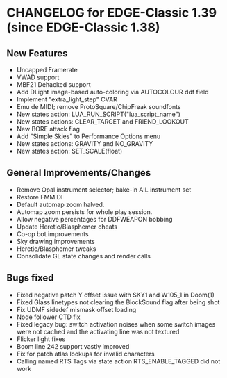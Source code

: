 CHANGELOG for EDGE-Classic 1.39 (since EDGE-Classic 1.38)
====================================

New Features
------------
- Uncapped Framerate
- VWAD support
- MBF21 Dehacked support
- Add DLight image-based auto-coloring via AUTOCOLOUR ddf field
- Implement "extra_light_step" CVAR
- Emu de MIDI; remove ProtoSquare/ChipFreak soundfonts
- New states action: LUA_RUN_SCRIPT("lua_script_name")
- New states actions:  CLEAR_TARGET and FRIEND_LOOKOUT
- New BORE attack flag
- Add "Simple Skies" to Performance Options menu
- New states actions: GRAVITY and NO_GRAVITY
- New states action: SET_SCALE(float)


General Improvements/Changes
--------------------
- Remove Opal instrument selector; bake-in AIL instrument set
- Restore FMMIDI
- Default automap zoom halved.
- Automap zoom persists for whole play session.
- Allow negative percentages for DDFWEAPON bobbing
- Update Heretic/Blasphemer cheats
- Co-op bot improvements
- Sky drawing improvements
- Heretic/Blasphemer tweaks
- Consolidate GL state changes and render calls
 

Bugs fixed
----------
- Fixed negative patch Y offset issue with SKY1 and W105_1 in Doom(1)
- Fixed Glass linetypes not clearing the BlockSound flag after being shot
- Fix UDMF sidedef mismask offset loading
- Node follower CTD fix
- Fixed legacy bug: switch activation noises when some switch images were not cached and the activating line was not textured
- Flicker light fixes
- Boom line 242 support vastly improved
- Fix for patch atlas lookups for invalid characters
- Calling named RTS Tags via state action RTS_ENABLE_TAGGED did not work

